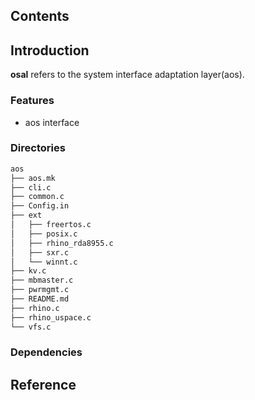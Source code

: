 ## Contents

## Introduction
**osal** refers to the system interface adaptation layer(aos).

### Features
- aos interface

### Directories

```sh
aos
├── aos.mk
├── cli.c
├── common.c
├── Config.in
├── ext
│   ├── freertos.c
│   ├── posix.c
│   ├── rhino_rda8955.c
│   ├── sxr.c
│   └── winnt.c
├── kv.c
├── mbmaster.c
├── pwrmgmt.c
├── README.md
├── rhino.c
├── rhino_uspace.c
└── vfs.c
```

### Dependencies

## Reference
